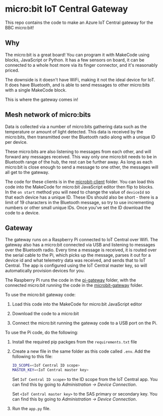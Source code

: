 # micro:bit IoT Central Gateway

This repo contains the code to make an Azure IoT Central gateway for the BBC micro:bit!

## Why

The micro:bit is a great board! You can program it with MakeCode using blocks, JavaScript or Python. It has a few sensors on board, it can be connected to a whole host more via its finger connector, and it's reasonably priced.

The downside is it doesn't have WiFi, making it not the ideal device for IoT. It does have Bluetooth, and is able to send messages to other micro:bits with a single MakeCode block.

This is where the gateway comes in!

## Mesh network of micro:bits

Data is collected via a number of micro:bits gathering data such as the temperature or amount of light detected. This data is received by the micro:bits, then transmitted over the Bluetooth radio along with a unique ID per device.

These micro:bits are also listening to messages from each other, and will forward any messages received. This way only one micro:bit needs to be in Bluetooth range of the hub, the rest can be further away. As long as each micro:bit is close enough to send a message to one other, the messages will all get to the gateway.

The code for these clients is in the [microbit-client](./microbit-client) folder. You can load this code into the MakeCode for micro:bit JavaScript editor then flip to blocks. In the `on start` method you will need to change the value of `deviceId` so that each device has a unique ID. These IDs should also be short - there is a limit of 19 characters in the Bluetooth message, so try to use incrementing numbers or other small unique IDs. Once you've set the ID download the code to a device.

## Gateway

The gateway runs on a Raspberry Pi connected to IoT Central over Wifi. The gateway also has a micro:bit connected via USB and listening to messages over the Bluetooth radio. Every time a message is received, it is routed over the serial cable to the Pi, which picks up the message, parses it out for a device id and what telemetry data was received, and sends that to IoT Central. The app is configured using the IoT Central master key, so will automatically provision devices for you.

The Raspberry Pi runs the code in the  [pi-gateway](./pi-gateway) folder, with the connected micro:bit running the code in the [microbit-gateway](./microbit-gateway) folder. 

To use the micro:bit gateway code:

1. Load this code into the MakeCode for micro:bit JavaScript editor

1. Download the code to a micro:bit

1. Connect the micro:bit running the gateway code to a USB port on the Pi.

To use the Pi code, do the following:

1. Install the required pip packges from the `requirements.txt` file

1. Create a new file in the same folder as this code called `.env`. Add the following to this file:

   ```sh
   ID_SCOPE=<IoT Central ID scope>
   MASTER_KEY=<IoT Central master key>
   ```

   Set `IoT Central ID scope>` to the ID scope from the IoT Central app. You can find this by going to *Administration -> Device Connection*.

   Set `<IoT Central master key>` to the SAS primary or secondary key. You can find this by going to *Administration -> Device Connection*.

1. Run the `app.py` file.